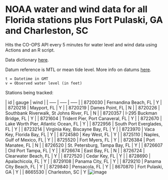 # NOAA water and wind data for all Florida stations plus Fort Pulaski, GA and Charleston, SC
Hits the CO-OPS API every 5 minutes for water level and wind data using Actions and an R script.

Data dictionary [here](https://api.tidesandcurrents.noaa.gov/api/prod/#station).

Datum reference is MTL or mean tide level. More info on datums [here](https://tidesandcurrents.noaa.gov/datum_options.html).

```
t = Datetime in GMT
v = Observed water level (in feet)
```

Stations being tracked:

|	id	|	gauge	|	wind	|
|	–––	|	–––	|	–––	|
|	8720030	|	Fernandina Beach, FL	|	Y	|
|	8720218	|	Mayport, FL	|	Y	|
|	8720219	|	Dames Point, FL	|	N	|
|	8720226	|	Southbank Riverwalk, St Johns River, FL	|	N	|
|	8720357	|	I-295 Buckman Bridge, FL	|	Y	|
|	8721604	|	Trident Pier, Port Canaveral, FL	|	Y	|
|	8722670	|	Lake Worth Pier, Atlantic Ocean, FL	|	Y	|
|	8722956	|	South Port Everglades, FL	|	Y	|
|	8723214	|	Virginia Key, Biscayne Bay, FL	|	Y	|
|	8723970	|	Vaca Key, Florida Bay, FL	|	Y	|
|	8724580	|	Key West, FL	|	Y	|
|	8725110	|	Naples, Gulf of Mexico, FL	|	Y	|
|	8725520	|	Fort Myers, FL	|	Y	|
|	8726384	|	Port Manatee, FL	|	N	|
|	8726520	|	St. Petersburg, Tampa Bay, FL	|	Y	|
|	8726607	|	Old Port Tampa, FL	|	Y	|
|	8726674	|	East Bay, FL	|	N	|
|	8726724	|	Clearwater Beach, FL	|	Y	|
|	8727520	|	Cedar Key, FL	|	Y	|
|	8728690	|	Apalachicola, FL	|	Y	|
|	8729108	|	Panama City, FL	|	Y	|
|	8729210	|	Panama City Beach, FL	|	Y	|
|	8729840	|	Pensacola, FL	|	Y	|
|	8670870	|	Fort Pulaski, GA	|	Y	|
|	8665530	|	Charleston, SC	|	Y	|![image](https://user-images.githubusercontent.com/6544861/192830686-68a7be6b-04d0-43a2-999b-81eae310d6d4.png)

